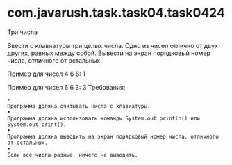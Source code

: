 # com.javarush.task.task04.task0424

Три числа

Ввести с клавиатуры три целых числа. Одно из чисел отлично от двух других, равных между собой. Вывести на экран порядковый номер числа, отличного от остальных.

Пример для чисел 4 6 6:
1

Пример для чисел 6 6 3:
3
Требования:

    •
    Программа должна считывать числа c клавиатуры.
    •
    Программа должна использовать команды System.out.println() или System.out.print().
    •
    Программа должна выводить на экран порядковый номер числа, отличного от остальных.
    •
    Если все числа разные, ничего не выводить.

